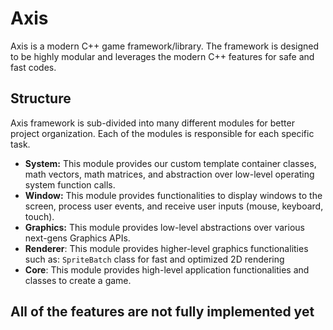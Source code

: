# Axis

Axis is a modern C++ game framework/library. The framework is designed to be highly modular and leverages the modern C++ features for safe and fast codes.

## Structure

Axis framework is sub-divided into many different modules for better project organization. Each of the modules is responsible for each specific task.

- **System:** This module provides our custom template container classes, math vectors, math matrices, and abstraction over low-level operating system function calls.
- **Window:** This module provides functionalities to display windows to the screen, process user events, and receive user inputs (mouse, keyboard, touch).
- **Graphics:** This module provides low-level abstractions over various next-gens Graphics APIs.
- **Renderer**: This module provides higher-level graphics functionalities such as: `SpriteBatch` class for fast and optimized 2D rendering
- **Core**: This module provides high-level application functionalities and classes to create a game.

## All of the features are not fully implemented yet
